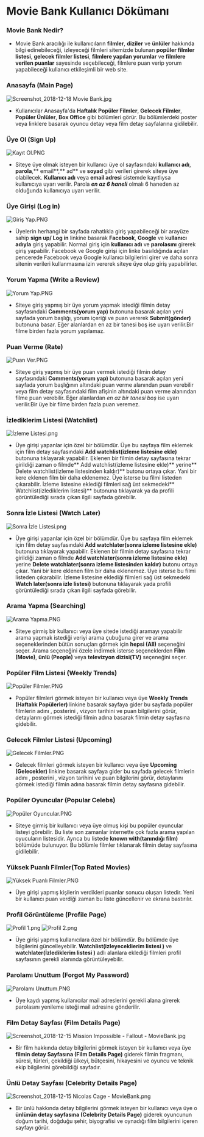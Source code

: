 # Movie Bank Kullanıcı Dökümanı #

### Movie Bank Nedir? ###

* Movie Bank aracılığı ile kullanıcıların **filmler**, **diziler** ve **ünlüler** hakkında bilgi edinebileceği, izleyeceği filmleri sitemizde bulunan **popüler filmler listesi**, **gelecek filmler listesi**, **filmlere yapılan yorumlar** ve **filmlere verilen puanlar** sayesinde seçebileceği, filmlere puan verip yorum yapabileceği kullanıcı etkileşimli bir web site.

### Anasayfa (Main Page) ###

![Screenshot_2018-12-18 Movie Bank.jpg](https://bitbucket.org/repo/kMy6y9p/images/2900312348-Screenshot_2018-12-18%20Movie%20Bank.jpg)
 
* Kullanıcılar Anasayfa'da **Haftalık Popüler Filmler**, **Gelecek Filmler**, **Popüler Ünlüler**, **Box Office** gibi bölümleri görür. Bu bölümlerdeki poster veya linklere basarak oyuncu detay veya film detay sayfalarına gidilebilir.

### Üye Ol (Sign Up) ###

![Kayıt Ol.PNG](https://bitbucket.org/repo/kMy6y9p/images/3152659054-Kay%C4%B1t%20Ol.PNG)

* Siteye üye olmak isteyen bir kullanıcı üye ol sayfasındaki **kullanıcı adı**, **parola**,** email**,** ad** ve **soyad** gibi verileri girerek siteye üye olabilecek. **Kullanıcı adı** veya **email adresi** sistemde kayıtlıysa kullanıcıya uyarı verilir. Parola ***en az 6 haneli*** olmalı 6 haneden az olduğunda kullanıcıya uyarı verilir.

### Üye Girişi (Log in) ###

![Giriş Yap.PNG](https://bitbucket.org/repo/kMy6y9p/images/2561350019-Giri%C5%9F%20Yap.PNG)

* Üyelerin herhangi bir sayfada rahatlıkla giriş yapabileceği bir arayüze sahip **sign up/ Log in** linkine basarak **Facebook**, **Google** ve k**ullanıcı adıyla** giriş yapabilir. Normal giriş için **kullanıcı adı** ve **parolasını** girerek giriş yapabilir. Facebook ve Google girişi için linke basıldığında açılan pencerede Facebook veya Google kullanıcı bilgilerini girer ve daha sonra sitenin verileri kullanmasına izin vererek siteye üye olup giriş yapabilirler.

### Yorum Yapma (Write a Review) ###

![Yorum Yap.PNG](https://bitbucket.org/repo/kMy6y9p/images/3481455235-Yorum%20Yap.PNG)

* Siteye giriş yapmış bir üye yorum yapmak istediği filmin detay sayfasındaki **Comments(yorum yap)** butonuna basarak açılan yeni sayfada yorum başlığı, yorum içeriği ve puan vererek **Submit(gönder)** butonuna basar. Eğer alanlardan en az bir tanesi boş ise uyarı verilir.Bir filme birden fazla yorum yapılamaz.

### Puan Verme (Rate)   ###

![Puan Ver.PNG](https://bitbucket.org/repo/kMy6y9p/images/2275725580-Puan%20Ver.PNG)

* Siteye giriş yapmış bir üye puan vermek istediği filmin detay sayfasındaki **Comments(yorum yap)** butonuna basarak açılan yeni sayfada yorum başlığının altındaki puan verme alanından puan verebilir veya film detay sayfasındaki film afişinin altındaki puan verme alanından filme puan verebilir. Eğer alanlardan *en az bir tanesi boş* ise uyarı verilir.Bir üye bir filme birden fazla puan veremez.

### İzlediklerim Listesi (Watchlist)  ###

![İzleme Listesi.png](https://bitbucket.org/repo/kMy6y9p/images/1867188569-%C4%B0zleme%20Listesi.png)

* Üye girişi yapanlar için özel bir bölümdür. Üye bu sayfaya film eklemek için film detay sayfasındaki **Add watchlist(izleme listesine ekle)** butonuna tıklayarak yapabilir. Eklenen bir filmin detay sayfasına tekrar girildiği zaman o filmde** Add watchlist(izleme listesine ekle)** yerine** Delete watchlist(izleme listesinden kaldır)** butonu ortaya çıkar. Yani bir kere eklenen film bir daha eklenemez. Üye isterse bu filmi listeden çıkarabilir. İzleme listesine eklediği filmleri sağ üst sekmedeki** Watchlist(izlediklerim listesi)** butonuna tıklayarak ya da profili görüntülediği sırada çıkan ilgili sayfada görebilir.

### Sonra İzle Listesi (Watch Later) ###

![Sonra İzle Listesi.png](https://bitbucket.org/repo/kMy6y9p/images/3364485852-Sonra%20%C4%B0zle%20Listesi.png)

* Üye girişi yapanlar için özel bir bölümdür. Üye bu sayfaya film eklemek için film detay sayfasındaki **Add watchlater(sonra izleme listesine ekle)** butonuna tıklayarak yapabilir. Eklenen bir filmin detay sayfasına tekrar girildiği zaman o filmde **Add watchlater(sonra izleme listesine ekle)** yerine **Delete watchlater(sonra izleme listesinden kaldır)** butonu ortaya çıkar. Yani bir kere eklenen film bir daha eklenemez. Üye isterse bu filmi listeden çıkarabilir. İzleme listesine eklediği filmleri sağ üst sekmedeki **Watch later(sonra izle listesi)** butonuna tıklayarak yada profili görüntülediği sırada çıkan ilgili sayfada görebilir.

### Arama Yapma (Searching) ###

![Arama Yapma.PNG](https://bitbucket.org/repo/kMy6y9p/images/2358410111-Arama%20Yapma.PNG)

* Siteye girmiş bir kullanıcı veya üye sitede istediği aramayı yapabilir arama yapmak istediği veriyi arama çubuğuna girer ve arama seçeneklerinden bütün sonuçları görmek için **hepsi (All)** seçeneğini seçer. Arama seçeneğini özele indirmek isterse seçeneklerden **Film (Movie)**, **ünlü (People)** veya **televizyon dizisi(TV)** seçeneğini seçer.

### Popüler Film Listesi (Weekly Trends)  ###

![Popüler Filmler.PNG](https://bitbucket.org/repo/kMy6y9p/images/2653904902-Pop%C3%BCler%20Filmler.PNG)

* Popüler filmleri görmek isteyen bir kullanıcı veya üye **Weekly Trends (Haftalık Popülerler)** linkine basarak sayfaya gider bu sayfada popüler filmlerin adını , posterini , vizyon tarihini ve puan bilgilerini görür, detaylarını görmek istediği filmin adına basarak filmin detay sayfasına gidebilir.

### Gelecek Filmler Listesi (Upcoming)  ###

![Gelecek Filmler.PNG](https://bitbucket.org/repo/kMy6y9p/images/4218269212-Gelecek%20Filmler.PNG)

* Gelecek filmleri görmek isteyen bir kullanıcı veya üye **Upcoming (Gelecekler)** linkine basarak sayfaya gider bu sayfada gelecek filmlerin adını , posterini , vizyon tarihini ve puan bilgilerini görür, detaylarını görmek istediği filmin adına basarak filmin detay sayfasına gidebilir.

### Popüler Oyuncular (Popular Celebs) ###

![Popüler Oyuncular.PNG](https://bitbucket.org/repo/kMy6y9p/images/2471437988-Pop%C3%BCler%20Oyuncular.PNG)

* Siteye girmiş bir kullanıcı veya üye olmuş kişi bu popüler oyuncular listeyi görebilir. Bu liste son zamanlar internette çok fazla arama yapılan oyucuların listesidir. Ayrıca bu listede **known with(tanındığı film)** bölümüde bulunuyor. Bu bölümle filmler tıklanarak filmin detay sayfasına gidilebilir.

### Yüksek Puanlı Filmler(Top Rated Movies)  ###

![Yüksek Puanlı Filmler.PNG](https://bitbucket.org/repo/kMy6y9p/images/2884497092-Y%C3%BCksek%20Puanl%C4%B1%20Filmler.PNG)

* Üye girişi  yapmış kişilerin verdikleri puanlar sonucu oluşan listedir. Yeni bir kullanıcı puan verdiği zaman bu liste güncellenir ve ekrana bastırılır.

###  Profil Görüntüleme (Profile Page) ### 

![Profil 1.png](https://bitbucket.org/repo/kMy6y9p/images/3175112092-Profil%201.png)
![Profil 2.png](https://bitbucket.org/repo/kMy6y9p/images/2379583259-Profil%202.png)

* Üye girişi yapmış kullanıcılara özel bir bölümdür. Bu bölümde üye bilgilerini güncelleyebilir. **Watchlist(izleyeceklierim listesi )** ve **watchlater(İzlediklerim listesi )** adlı alanlara eklediği filmleri profil sayfasının gerekli alanında görüntüleyebilir.

### Parolamı Unuttum (Forgot My Password) ###

![Parolamı Unuttum.PNG](https://bitbucket.org/repo/kMy6y9p/images/2103456720-Parolam%C4%B1%20Unuttum.PNG)

* Üye kaydı yapmış kullanıcılar mail adreslerini gerekli alana girerek parolasını yenileme isteği mail adresine gönderilir.

### Film Detay Sayfası (Film Details Page) ###

![Screenshot_2018-12-15 Mission Impossible - Fallout - MovieBank.jpg](https://bitbucket.org/repo/kMy6y9p/images/3076766812-Screenshot_2018-12-15%20Mission%20Impossible%20-%20Fallout%20-%20MovieBank.jpg)

* Bir film hakkında detay bilgilerini görmek isteyen bir kullanıcı veya üye **filmin detay Sayfasına (Film Details Page)** giderek filmin fragmanı, süresi, türleri, çekildiği ülkeyi, bütçesini, hikayesini ve oyuncu ve teknik ekip bilgilerini görebildiği sayfadır.

### Ünlü Detay Sayfası (Celebrity Details Page) ###

![Screenshot_2018-12-15 Nicolas Cage - MovieBank.png](https://bitbucket.org/repo/kMy6y9p/images/2303636897-Screenshot_2018-12-15%20Nicolas%20Cage%20-%20MovieBank.png)

* Bir ünlü hakkında detay bilgilerini görmek isteyen bir kullanıcı veya üye o **ünlünün detay sayfasına (Celebrity Details Page)** giderek oyuncunun doğum tarihi, doğduğu şehir, biyografisi ve oynadığı film bilgilerini içeren sayfayı görür.